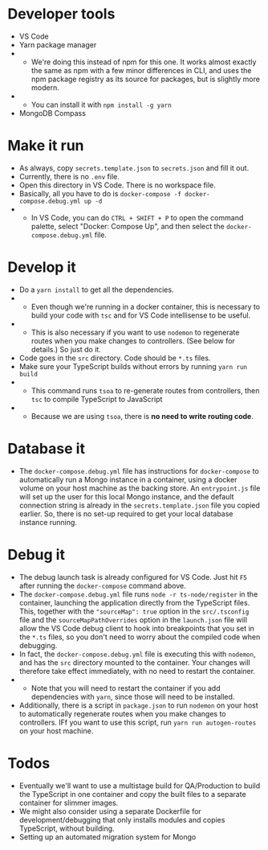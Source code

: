 # Developer tools
* VS Code
* Yarn package manager
* * We're doing this instead of npm for this one. It works almost exactly the same as npm with a few minor differences in CLI, and uses the npm package registry as its source for packages, but is slightly more modern.
* * You can install it with `npm install -g yarn`
* MongoDB Compass

# Make it run
* As always, copy `secrets.template.json` to `secrets.json` and fill it out.
* Currently, there is no `.env` file.
* Open this directory in VS Code. There is no workspace file.
* Basically, all you have to do is `docker-compose -f docker-compose.debug.yml up -d`
* * In VS Code, you can do `CTRL + SHIFT + P` to open the command palette, select "Docker: Compose Up", and then select the `docker-compose.debug.yml` file.

# Develop it
* Do a `yarn install` to get all the dependencies.
* * Even though we're running in a docker container, this is necessary to build your code with `tsc` and for VS Code intellisense to be useful.
* * This is also necessary if you want to use `nodemon` to regenerate routes when you make changes to controllers. (See below for details.) So just do it.
* Code goes in the `src` directory. Code should be `*.ts` files.
* Make sure your TypeScript builds without errors by running `yarn run build`
* * This command runs `tsoa` to re-generate routes from controllers, then `tsc` to compile TypeScript to JavaScript
* * Because we are using `tsoa`, there is **no need to write routing code**. 

# Database it
* The `docker-compose.debug.yml` file has instructions for `docker-compose` to automatically run a Mongo instance in a container, using a docker volume on your host machine as the backing store. An `entrypoint.js` file will set up the user for this local Mongo instance, and the default connection string is already in the `secrets.template.json` file you copied earlier. So, there is no set-up required to get your local database instance running.

# Debug it
* The debug launch task is already configured for VS Code. Just hit `F5` after running the `docker-compose` command above.
* The `docker-compose.debug.yml` file runs `node -r ts-node/register` in the container, launching the application directly from the TypeScript files. This, together with the `"sourceMap": true` option in the `src/.tsconfig` file and the `sourceMapPathOverrides` option in the `launch.json` file will allow the VS Code debug client to hook into breakpoints that you set in the `*.ts` files, so you don't need to worry about the compiled code when debugging.
* In fact, the `docker-compose.debug.yml` file is executing this with `nodemon`, and has the `src` directory mounted to the container. Your changes will therefore take effect immediately, with no need to restart the container.
* * Note that you will need to restart the container if you add dependencies with `yarn`, since those will need to be installed.
* Additionally, there is a script in `package.json` to run `nodemon` on your host to automatically regenerate routes when you make changes to controllers. IFf you want to use this script, run `yarn run autogen-routes` on your host machine.

# Todos
* Eventually we'll want to use a multistage build for QA/Production to build the TypeScript in one container and copy the built files to a separate container for slimmer images.
* We might also consider using a separate Dockerfile for development/debugging that only installs modules and copies TypeScript, without building.
* Setting up an automated migration system for Mongo
